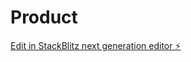 # Product

[Edit in StackBlitz next generation editor ⚡️](https://stackblitz.com/~/github.com/Shweta1819/Product)